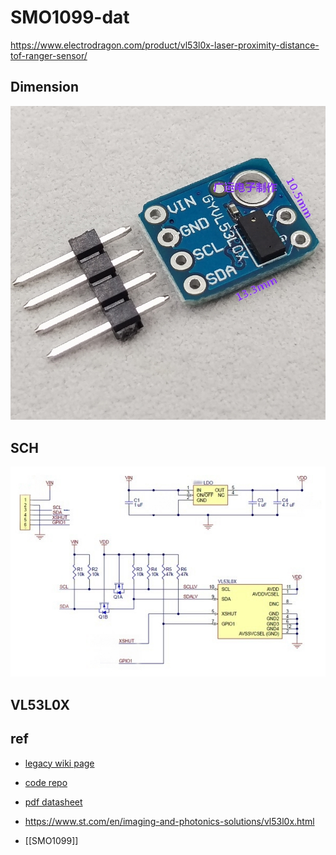 
# SMO1099-dat 

https://www.electrodragon.com/product/vl53l0x-laser-proximity-distance-tof-ranger-sensor/

## Dimension 

![](2023-10-05-17-53-39.png)

## SCH 

![](2023-10-05-17-53-00.png)



## VL53L0X


## ref 

- [legacy wiki page](https://w.electrodragon.com/w/Category:TOF)



- [code repo](https://github.com/Edragon/Arduino/tree/master/Sketchbook/04_sensor)



- [pdf datasheet](https://w2.electrodragon.com/Board/SMO/SMO1099-dat/VL53L0X.pdf)
- https://www.st.com/en/imaging-and-photonics-solutions/vl53l0x.html




- [[SMO1099]]